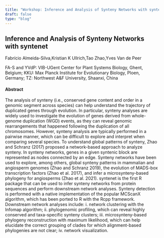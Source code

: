 ```yaml
---
title: "Workshop: Inference and Analysis of Synteny Networks with syntenet"
draft: false
type: "blog"
---
```


## Inference and Analysis of Synteny Networks with syntenet

Fabrício Almeida-Silva,Kristian K Ullrich,Tao Zhao,Yves Van de Peer	

FA-S and YVdP: VIB-UGent Center for Plant Systems Biology, Ghent, Belgium; KKU: Max Planck Institute for Evolutionary Biology, Ploen, Germany; TZ: Northwest A&F University, Shaanxi, China	

#### Abstract

The analysis of synteny (i.e., conserved gene content and order in a genomic segment across species) can help understand the trajectory of duplicated genes through evolution. In particular, synteny analyses are widely used to investigate the evolution of genes derived from whole-genome duplication (WGD) events, as they can reveal genomic rearrangements that happened following the duplication of all chromosomes. However, synteny analysis are typically performed in a pairwise manner, which can be difficult to explore and interpret when comparing several species. To understand global patterns of synteny, Zhao and Schranz (2017) proposed a network-based approach to analyze synteny. In synteny networks, genes in a given syntenic block are represented as nodes connected by an edge. Synteny networks have been used to explore, among others, global synteny patterns in mammalian and angiosperm genomes (Zhao and Schranz 2019), the evolution of MADS-box transcription factors (Zhao et al. 2017), and infer a microsynteny-based phylogeny for angiosperms (Zhao et al. 2021). syntenet is the first R package that can be used to infer synteny networks from protein sequences and perform downstream network analyses. Synteny detection is performed with a native implementation of the popular MCScanX algorithm, which has been ported to R with the Rcpp framework. Downstream network analyses include: i. network clustering with the Infomap algorithm; ii. phylogenomic profiling, which can reveal highly conserved and taxa-specific synteny clusters; iii. microsynteny-based phylogeny reconstruction with maximum likelihood, which can help elucidate the correct grouping of clades for which alignment-based phylogenies are not clear; iv. network visualization.
